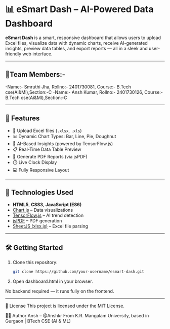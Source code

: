 # 📊 eSmart Dash – AI-Powered Data Dashboard

**eSmart Dash** is a smart, responsive dashboard that allows users to upload Excel files, visualize data with dynamic charts, receive AI-generated insights, preview data tables, and export reports — all in a sleek and user-friendly web interface.

---
## 📝Team Members:-
-Name:- Smruthi Jha, Rollno:- 2401730081, Course:- B.Tech cse(Ai&Ml),Section:-C
-Name:- Ansh Kumar, Rollno:- 2401730126, Course:- B.Tech cse(Ai&Ml),Section:-C

---

## 🚀 Features

- 📂 Upload Excel files (`.xlsx`, `.xls`)
- 📊 Dynamic Chart Types: Bar, Line, Pie, Doughnut
- 🧠 AI-Based Insights (powered by TensorFlow.js)
- 📋 Real-Time Data Table Preview
- 📄 Generate PDF Reports (via jsPDF)
- ⏱️ Live Clock Display
- 💻 Fully Responsive Layout

---

## 🔧 Technologies Used

- **HTML5**, **CSS3**, **JavaScript (ES6)**
- [Chart.js](https://www.chartjs.org/) – Data visualizations  
- [TensorFlow.js](https://www.tensorflow.org/js) – AI trend detection  
- [jsPDF](https://github.com/parallax/jsPDF) – PDF generation  
- [SheetJS (xlsx.js)](https://sheetjs.com/) – Excel file parsing  


---

## 🛠️ Getting Started

1. Clone this repository:
   ```bash
   git clone https://github.com/your-username/esmart-dash.git

2. Open dashboard.html in your browser.

No backend required — it runs fully on the frontend.

---
📄 License
This project is licensed under the MIT License.

👨‍💻 Author
Ansh – @Anshkr
From K.R. Mangalam University, based in Gurgaon | BTech CSE (AI & ML)
